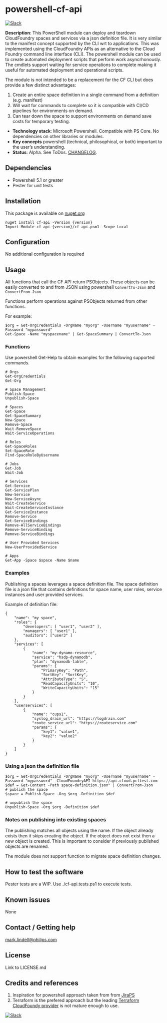 # powershell-cf-api

[![Slack](https://philips-software-slackin.now.sh/badge.svg)](https://philips-software-slackin.now.sh)

**Description**:  This PowerShell module can deploy and teardown CloudFoundry spaces and services via a json definition file. It is very similar to the manifest concept supported by the CLI wrt to applications.  This was implemented using the CloudFoundry APIs as an alternative to the Cloud Foundry command line interface (CLI). The powershell module can be used to create automated deployment scripts that perform work asyncrhonously. The cmdlets support waiting for service operations to complete making it useful for automated deployment and operational scripts.

The module is not intended to be a replacement for the CF CLI but does provide a few distinct advantages:

1. Create an entire space definition in a single command from a definition (e.g. manifest)
2. Will wait for commands to complete so it is compatible with CI/CD pipelines for environments on demand.
3. Can tear down the space to support environments on demand save costs for temporary testing.

  - **Technology stack**: Microsoft Powershell. Compatible with PS Core. No dependencies on other libraries or modules.
  - **Key concepts** powershell  (technical, philosophical, or both) important to the user’s understanding.
  - **Status**:  Alpha. See ToDos. [CHANGELOG](CHANGELOG.md).

## Dependencies

* Powershell 5.1 or greater
* Pester for unit tests

## Installation

This package is available on [nuget.org](https://www.nuget.org/packages/cf-api)

```
nuget install cf-api -Version {version}
Import-Module cf-api-{version}/cf-api.psm1 -Scope Local
```
## Configuration

No additional configuration is required

## Usage

All functions that call the CF API return PSObjects. These objects can be easily converted to and from JSON using powershell `ConvertTo-Json` and `ConvertFrom-Json`

Functions perform operations against PSObjects returned from other functions.

For example:

```
$org = Get-OrgCredentials -OrgName "myorg" -Username "myusername" -Password "mypassword"
Get-Space -Name "myspacename" | Get-SpaceSummary | ConvertTo-Json
```
### Functions
Use powershell Get-Help to obtain examples for the following supported commands.
```
# Orgs
Get-OrgCredentials
Get-Org

# Space Management
Publish-Space
Unpublish-Space

# Spaces
Get-Space
Get-SpaceSummary
New-Space
Remove-Space
Wait-RemoveSpace
Wait-ServiceOperations

# Roles
Get-SpaceRoles
Set-SpaceRole
Find-SpaceRoleByUsername

# Jobs
Get-Job
Wait-Job

# Services
Get-Service
Get-ServicePlan
New-Service
New-ServiceAsync
Wait-CreateService
Wait-CreateServiceInstance
Get-ServiceInstance
Remove-Service
Get-ServiceBindings
Remove-AllServiceBindings
Remove-ServiceBinding
Remove-ServiceBindings

# User Provided Services
New-UserProvidedService

# Apps
Get-App -Space $space -Name $name
```

### Examples

Publishing a spaces leverages a space definition file. The space definition file is a json file that contains definitions for space name, user roles, service instances and user provided services.

Example of definition file:

```
{
    "name": "my space",
    "roles": {
        "developers": [ "user1", "user2" ], 
        "managers": [ "user1" ],
        "auditors": ["user3" ]
    },
    "services": [
        {
            "name": "my-dynamo-resource",
            "service": "hsdp-dynamodb",
            "plan": "dynamodb-table",
            "params": {
                "PrimaryKey": "Path",
                "SortKey": "SortKey",
                "AttributeType": "S",
                "ReadCapacityUnits": "10",
                "WriteCapacityUnits": "15"
            }
        }
    ],
    "userservices": [
        {
            "name": "cups1",
            "syslog_drain_url": "https://logdrain.com"
            "route_service_url": "https://routeservice.com"
            "params": {
                "key1": "value1",
                "key2": "value2"
            }
        }
    ]
}
````
### Using a json the definition file

```
$org = Get-OrgCredentials -OrgName "myorg" -Username "myusername" -Password "mypassword" -CloudFoundryAPI https://api.cloud.pcftest.com
$def = Get-Content -Path space-definition.json" | ConvertFrom-Json
# publish the space
$space = Publish-Space -Org $org -Definition $def

# unpublish the space
Unpublish-Space -Org $org -Definition $def
```
### Notes on publishing into existing spaces
The publishing matches all objects using the name. If the object already exists then it skips creating the object. If the object does not exist then a new object is created.  This is important to consider if previously published objects are renamed.

The module does not support function to migrate space definition changes.


## How to test the software

Pester tests are a WIP. Use ./cf-api.tests.ps1 to execute tests.

## Known issues

None

## Contact / Getting help

mark.lindell@philips.com

## License

Link to LICENSE.md

## Credits and references

1. Inspiration for powershell approach taken from from [JiraPS](https://github.com/AtlassianPS/JiraPS)
2. Terraform is the prefered approach but the leading [Terraform CloudFoundy provider](https://github.com/mevansam/terraform-provider-cf) is not mature enough to use.

[![Slack](https://philips-software-slackin.now.sh/badge.svg)](https://philips-software-slackin.now.sh)
